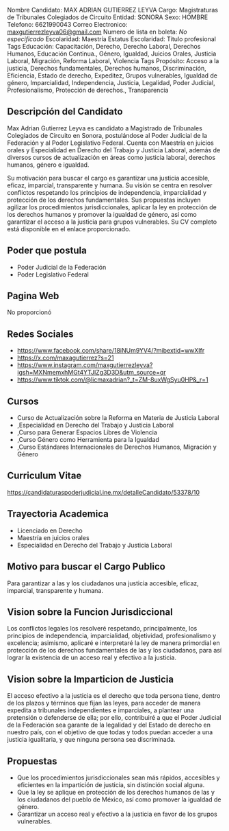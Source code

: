 Nombre Candidato: MAX ADRIAN GUTIERREZ LEYVA
Cargo: Magistraturas de Tribunales Colegiados de Circuito
Entidad: SONORA
Sexo: HOMBRE
Telefono: 6621990043
Correo Electronico: maxgutierrezleyva06@gmail.com
Numero de lista en boleta: *No especificado*
Escolaridad: Maestría
Estatus Escolaridad: Título profesional
Tags Educación: Capacitación, Derecho, Derecho Laboral, Derechos Humanos, Educación Continua., Género, Igualdad, Juicios Orales, Justicia Laboral, Migración, Reforma Laboral, Violencia
Tags Propósito: Acceso a la justicia, Derechos fundamentales, Derechos humanos, Discriminación, Eficiencia, Estado de derecho, Expeditez, Grupos vulnerables, Igualdad de género, Imparcialidad, Independencia, Justicia, Legalidad, Poder Judicial, Profesionalismo, Protección de derechos., Transparencia


## Descripción del Candidato 

Max Adrian Gutierrez Leyva es candidato a Magistrado de Tribunales Colegiados de Circuito en Sonora, postulándose al Poder Judicial de la Federación y al Poder Legislativo Federal. Cuenta con Maestría en juicios orales y Especialidad en Derecho del Trabajo y Justicia Laboral, además de diversos cursos de actualización en áreas como justicia laboral, derechos humanos, género e igualdad.

Su motivación para buscar el cargo es garantizar una justicia accesible, eficaz, imparcial, transparente y humana. Su visión se centra en resolver conflictos respetando los principios de independencia, imparcialidad y protección de los derechos fundamentales. Sus propuestas incluyen agilizar los procedimientos jurisdiccionales, aplicar la ley en protección de los derechos humanos y promover la igualdad de género, así como garantizar el acceso a la justicia para grupos vulnerables. Su CV completo está disponible en el enlace proporcionado.


## Poder que postula

- Poder Judicial de la Federación
- Poder Legislativo Federal


## Pagina Web

No proporcionó


## Redes Sociales

- https://www.facebook.com/share/18iNUm9YV4/?mibextid=wwXIfr
- https://x.com/maxagutierrez?s=21
- https://www.instagram.com/maxgutierrezleyva?igsh=MXNmemxhMGt4YTJlZg3D3D&utm_source=qr
- https://www.tiktok.com/@licmaxadrian?_t=ZM-8uxWgSyu0HP&_r=1


## Cursos

- Curso de Actualización sobre la Reforma en Materia de Justicia Laboral
- ,Especialidad en Derecho del Trabajo y Justicia Laboral
- ,Curso para Generar Espacios Libres de Violencia
- ,Curso Género como Herramienta para la Igualdad
- ,Curso Estándares Internacionales de Derechos Humanos, Migración y Género


## Curriculum Vitae

https://candidaturaspoderjudicial.ine.mx/detalleCandidato/53378/10


## Trayectoria Academica

- Licenciado en Derecho
- Maestría en juicios orales
- Especialidad en Derecho del Trabajo y Justicia Laboral


## Motivo para buscar el Cargo Publico

Para garantizar a las y los ciudadanos una justicia accesible, eficaz, imparcial, transparente y humana.


## Vision sobre la Funcion Jurisdiccional

Los conflictos legales los resolveré respetando, principalmente, los principios de independencia, imparcialidad, objetividad, profesionalismo y excelencia; asimismo, aplicaré e interpretaré la ley de manera primordial en protección de los derechos fundamentales de las y los ciudadanos, para así lograr la existencia de un acceso real y efectivo a la justicia.


## Vision sobre la Imparticion de Justicia

El acceso efectivo a la justicia es el derecho que toda persona tiene, dentro de los plazos y términos que fijan las leyes, para acceder de manera expedita a tribunales independientes e imparciales, a plantear una pretensión o defenderse de ella; por ello, contribuiré a que el Poder Judicial de la Federación sea garante de la legalidad y del Estado de derecho en nuestro país, con el objetivo de que todas y todos puedan acceder a una justicia igualitaria, y que ninguna persona sea discriminada.


## Propuestas

- Que los procedimientos jurisdiccionales sean más rápidos, accesibles y eficientes en la impartición de justicia, sin distinción social alguna.
- Que la ley se aplique en protección de los derechos humanos de las y los ciudadanos del pueblo de México, así como promover la igualdad de género.
- Garantizar un acceso real y efectivo a la justicia en favor de los grupos vulnerables.

